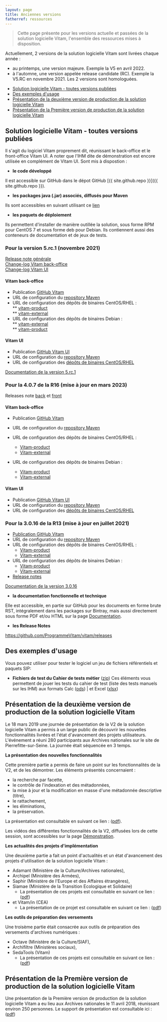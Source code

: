 ```yaml
---
layout: page
title: Anciennes versions
fatherref: ressources
---
```


> Cette page présente pour les versions actuelle et passées de la solution logicielle Vitam, l'ensemble des ressources mises à disposition.

Actuellement, 2 versions de la solution logicielle Vitam sont livrées chaque année :
- au printemps, une version majeure. Exemple la V5 en avril 2022.
- à l'automne, une version appelée release candidate (RC). Exemple la V5.RC en novembre 2021.
Les 2 versions sont homologuées.


* [Solution logicielle Vitam - toutes versions publiées](#touteversion)
* [Des exemples d'usage](#exemples)
* [Présentation de la deuxième version de production de la solution logicielle Vitam](#journee2)
* [Présentation de la Première version de production de la solution logicielle Vitam](#journee1)

<a name="touteversion"></a>
## Solution logicielle Vitam - toutes versions publiées

Il s'agit du logiciel Vitam proprement dit, réunissant le back-office et le front-office Vitam UI. A noter que l'IHM dite de démonstration est encore utilisée en complément de Vitam UI. Sont mis à dispostion :

* **le code développé**

Il est accessible sur GitHub dans le dépot GitHub [{{ site.github.repo }}]({{ site.github.repo }}).

* **les packages java (.jar) associés, diffusés pour Maven**

Ils sont accessibles en suivant utilisant ce [lien](https://download.programmevitam.fr/vitam_repository/5.0/mvn_repo/)

* **les paquets de déploiement**

Ils permettent d'installer de manière outillée la solution, sous forme RPM pour CentOS 7 et sous forme deb pour Debian. Ils contiennent aussi des conteneurs de documentation et de jeux de tests.

### Pour la version 5.rc.1 (novembre 2021)

[Release note générale](/ressources/RefCourant/Release_notes_5.rc.1.pdf)  
[Change-log Vitam back-office](https://github.com/ProgrammeVitam/vitam/releases/download/5.rc.1/changelog_vitam_5.rc.1.pdf)  
[Change-log Vitam UI](https://github.com/ProgrammeVitam/vitam-ui/releases/download/5.rc.1/changelog_vitam-ui-5.rc.1.pdf)  

#### Vitam back-office
* Publication [GitHub Vitam](https://github.com/ProgrammeVitam/vitam/tree/master_5.rc.1)
* URL de configuration du [repository Maven](https://download.programmevitam.fr/vitam_repository/5.rc.1/)
* URL de configuration des dépôts de binaires CentOS/RHEL :  
	** [vitam-product](https://download.programmevitam.fr/vitam_repository/5.rc.1/rpm/vitam-product/)  
	** [vitam-external](https://download.programmevitam.fr/vitam_repository/5.rc.1/rpm/vitam-external/)
* URL de configuration des dépôts de binaires Debian :  
	** [vitam-external](https://download.programmevitam.fr/vitam_repository/5.rc.1/deb/vitam-external/)  
	** [vitam-product](https://download.programmevitam.fr/vitam_repository/5.rc.1/deb/vitam-product/)


#### Vitam UI
* Publication [GitHub Vitam UI](https://github.com/ProgrammeVitam/vitam-ui/releases/tag/5.rc.1)
* URL de configuration du [repository Maven](https://download.programmevitam.fr/vitamui/5.rc.1/)
* URL de configuration des [dépôts de binaires CentOS/RHEL](https://download.programmevitam.fr/vitamui/5.rc.1/rpm/)

[Documentation de la version 5.rc.1](https://www.programmevitam.fr/pages/documentation/liste_doc_ancienne/#5RC)

### Pour la 4.0.7 de la R16 (mise à jour en mars 2023)

Releases note [back](/ressources/RefCourant/VitamBO_release-notes.4.0.4.pdf) et [front](/ressources/RefCourant/VitamUI_release-notes.4.0.4.pdf)

#### Vitam back-office
* Publication [GitHub Vitam](https://github.com/ProgrammeVitam/vitam/tree/4.0.7)  

* URL de configuration du [repository Maven](http://download.programmevitam.fr/vitam_repository/4.0.7/mvn_repo/)  
* URL de configuration des dépôts de binaires CentOS/RHEL :  
	* [Vitam-product](http://download.programmevitam.fr/vitam_repository/4.0.7/rpm/vitam-product)  
	* [Vitam-external](http://download.programmevitam.fr/vitam_repository/4.0.7/rpm/vitam-external)  
* URL de configuration des dépôts de binaires Debian :  
	- [Vitam-product](http://download.programmevitam.fr/vitam_repository/4.0.7/deb/vitam-product)  
	- [Vitam-external](http://download.programmevitam.fr/vitam_repository/4.0.7/deb/vitam-external)  
   

#### Vitam UI
* Publication [GitHub Vitam UI](https://github.com/ProgrammeVitam/vitam-ui/tree/4.0.5)  
* URL de configuration du [repository Maven](https://download.programmevitam.fr/vitamui/4.0.5/mvn_repo/)  
* URL de configuration des [dépôts de binaires CentOS/RHEL](https://download.programmevitam.fr/vitamui/4.0.5/rpm/)  



### Pour la 3.0.16 de la R13 (mise à jour en juillet 2021)
* [Publication GitHub Vitam](https://github.com/ProgrammeVitam/vitam/tree/3.0.16)  
* URL de configuration du [repository Maven](https://download.programmevitam.fr/vitam_repository/3.0.16/mvn_repo/)  
* URL de configuration des dépôts de binaires CentOS/RHEL :  
	- [Vitam-product](https://download.programmevitam.fr/vitam_repository/3.0.16/rpm/vitam-product/)  
	- [Vitam-external](https://download.programmevitam.fr/vitam_repository/3.0.16/rpm/vitam-external/)  
* URL de configuration des dépôts de binaires Debian :  
	- [Vitam-product](https://download.programmevitam.fr/vitam_repository/3.0.16/deb/vitam-product/)  
	- [Vitam-external](https://download.programmevitam.fr/vitam_repository/3.0.16/deb/vitam-external/)  
* [Release notes](https://github.com/ProgrammeVitam/vitam/releases/download/3.0.16/release-notes.3.0.16.pdf)  

[Documentation de la version 3.0.16](https://www.programmevitam.fr/pages/documentation/liste_doc_ancienne/#R13_16)





* **la documentation fonctionnelle et technique**

Elle est accessible, en partie  sur GitHub pour les documents en forme brute RST, intégralement dans les packages sur Bintray, mais aussi directement sous forme PDF et/ou HTML sur la page [Documentation](/pages/documentation).

* **les Release Notes**

<https://github.com/ProgrammeVitam/vitam/releases>

<a name="exemples"></a>
## Des exemples d'usage

Vous pouvez utiliser pour tester le logiciel un jeu de fichiers référentiels et paquets SIP:

* **Fichiers de test du Cahier de tests métier**
([zip](https://download.programmevitam.fr/vitam_repository/4.0.0/tests/Jeux_de_tests_fonctionnels_R16.zip)) Ces éléments vous permettent de jouer les tests du cahier de test (liste des tests manuels sur les IHM) aux formats Calc ([ods](/ressources/DocCourante/autres/fonctionnel/VITAM_cahier_de_recette_fonctionnel.ods)) \| et Excel ([xlsx](/ressources/DocCourante/autres/fonctionnel/VITAM_cahier_de_recette_fonctionnel.xlsx)) 



<a name="journée2"></a>
## Présentation de la deuxième version de production de la solution logicielle Vitam

Le 18 mars 2019 une journée de présentation de la V2 de la solution logicielle Vitam a permis à un large public de découvrir les nouvelles fonctionnalités livrées et l'état d'avancement des projets utilisateurs. L'événement a réuni 280 participants aux Archives nationales sur le site de Pierrefitte-sur-Seine. La journée était séquencée en 3 temps.


**La présentation des nouvelles fonctionnalités**

Cette première partie a permis de faire un point sur les fonctionnalités de la V2, et de les démontrer. Les éléments présentés concernaient :
* la recherche par facette, 
* le contrôle de l'indexation et des métadonnées,
* la mise à jour et la modification en masse d'une métadonnée descriptive (titre),
* le rattachement,
* les éliminations,
* la préservation.

La présentation est consultable en suivant ce lien : ([pdf](/ressources/Doc2.1.1/autres/fonctionnel/20190318_1_présentation_1ere_partie_VITAM_préservation_VDiffusion.pdf)).

Les vidéos des différentes fonctionnalités de la V2, diffusées lors de cette session, sont accessibles sur la page [Démonstration](/pages/demonstration).


**Les actualités des projets d'implémentation**

Une deuxième partie a fait un point d'actualités et un état d'avancement des projets d'utilisation de la solution logicielle Vitam : 
* Adamant (Ministère de la Culture/Archives nationales), 
* Archipel (Ministère des Armées), 
* Saphir (Ministère de l'Europe et des Affaires étrangères), 
* Siamae (Ministère de la Transition Ecologique et Solidaire)
	* La présentation de ces projets est consultable en suivant ce lien : ([pdf](/ressources/Doc2.1.1/autres/fonctionnel/20190318_2_présentation_V2_2e_partie_VDiffusion.pdf))
* et Vitam/in (CEA)
	* La présentation de ce projet est consultable en suivant ce lien : ([pdf](/ressources/Doc2.1.1/autres/fonctionnel/20190318_3_présentation_V2_2e_partie_VITAMIN_VDiffusion.pdf))


**Les outils de préparation des versements**

Une troisème partie était consacrée aux outils de préparation des versements d'archives numériques : 
* Octave (Ministère de la Culture/SIAF), 
* Archifiltre (Ministères sociaux), 
* SedaTools (Vitam)
	* La présentation de ces projets est consultable en suivant ce lien :  ([pdf](/ressources/Doc2.1.1/autres/fonctionnel/20190318_4_présentation_V2_3e_partie_préparation_versement_VDiffusion.pdf))

<a name="journée1"></a>
## Présentation de la Première version de production de la solution logicielle Vitam

Une présentation de la Première version de production de la solution logicielle Vitam a eu lieu aux Archives nationales le 11 avril 2018, réunissant environ 250 personnes. Le support de présentation est consultable ici : ([pdf](/ressources/Doc1.0.0/autres/fonctionnel/20180411_présentation_vitam_V5.0_publication.pdf))